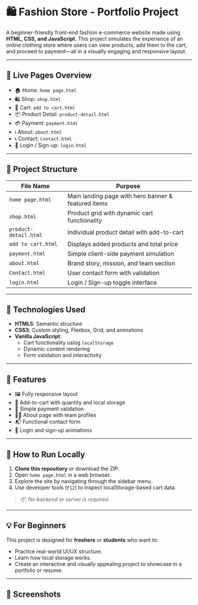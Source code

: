 # 🛍 Fashion Store - Portfolio Project

A beginner-friendly front-end fashion e-commerce website made using **HTML, CSS, and JavaScript**. This project simulates the experience of an online clothing store where users can view products, add them to the cart, and proceed to payment—all in a visually engaging and responsive layout.

---

## 🔗 Live Pages Overview

- 🏠 Home: `home page.html`
- 🛍 Shop: `shop.html`
- 🛒 Cart: `add to cart.html`
- 📦 Product Detail: `product-detail.html`
- 💳 Payment: `payment.html`
- ℹ️ About: `about.html`
- 📞 Contact: `Contact.html`
- 🔐 Login / Sign-up: `login.html`

---

## 📁 Project Structure

| File Name              | Purpose                                      |
|------------------------|----------------------------------------------|
| `home page.html`       | Main landing page with hero banner & featured items |
| `shop.html`            | Product grid with dynamic cart functionality |
| `product-detail.html`  | Individual product detail with add-to-cart   |
| `add to cart.html`     | Displays added products and total price      |
| `payment.html`         | Simple client-side payment simulation        |
| `about.html`           | Brand story, mission, and team section       |
| `Contact.html`         | User contact form with validation            |
| `login.html`           | Login / Sign-up toggle interface             |

---

## 🧰 Technologies Used

- **HTML5**: Semantic structure
- **CSS3**: Custom styling, Flexbox, Grid, and animations
- **Vanilla JavaScript**:
  - Cart functionality using `localStorage`
  - Dynamic content rendering
  - Form validation and interactivity

---

## 🎯 Features

- 🖼 Fully responsive layout
- 🛒 Add-to-cart with quantity and local storage
- 💸 Simple payment validation
- 🧑‍💼 About page with team profiles
- 📬 Functional contact form
- 🔐 Login and sign-up animations

---

## 🚀 How to Run Locally

1. **Clone this repository** or download the ZIP.
2. Open `home page.html` in a web browser.
3. Explore the site by navigating through the sidebar menu.
4. Use developer tools (`F12`) to inspect localStorage-based cart data.

> 📦 *No backend or server is required.*

---

## 💡 For Beginners

This project is designed for **freshers** or **students** who want to:

- Practice real-world UI/UX structure.
- Learn how local storage works.
- Create an interactive and visually appealing project to showcase in a portfolio or resume.

---

## 📸 Screenshots



